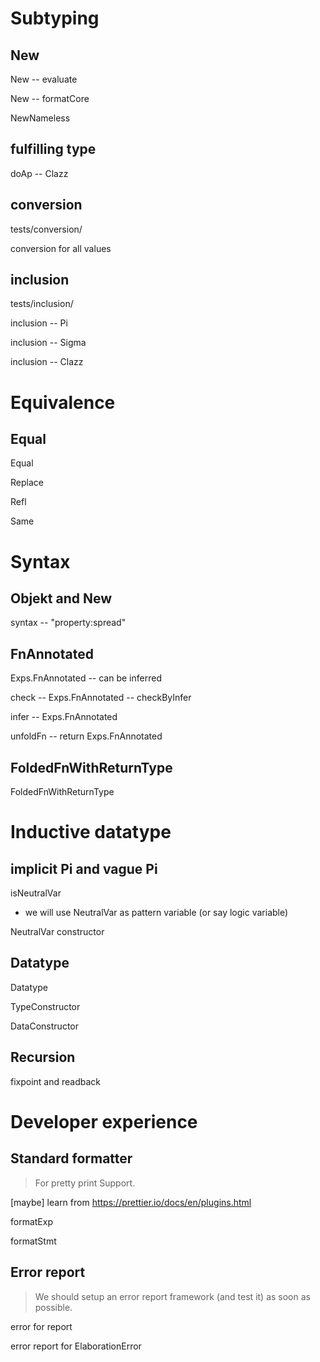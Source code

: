 # Subtyping

## New

New -- evaluate

New -- formatCore

NewNameless

## fulfilling type

doAp -- Clazz

## conversion

tests/conversion/

conversion for all values

## inclusion

tests/inclusion/

inclusion -- Pi

inclusion -- Sigma

inclusion -- Clazz

# Equivalence

## Equal

Equal

Replace

Refl

Same

# Syntax

## Objekt and New

syntax -- "property:spread"

## FnAnnotated

Exps.FnAnnotated -- can be inferred

check -- Exps.FnAnnotated -- checkByInfer

infer -- Exps.FnAnnotated

unfoldFn -- return Exps.FnAnnotated

## FoldedFnWithReturnType

FoldedFnWithReturnType

# Inductive datatype

## implicit Pi and vague Pi

isNeutralVar

- we will use NeutralVar as pattern variable (or say logic variable)

NeutralVar constructor

## Datatype

Datatype

TypeConstructor

DataConstructor

## Recursion

fixpoint and readback

# Developer experience

## Standard formatter

> For pretty print Support.

[maybe] learn from https://prettier.io/docs/en/plugins.html

formatExp

formatStmt

## Error report

> We should setup an error report framework (and test it) as soon as possible.

error for report

error report for ElaborationError
